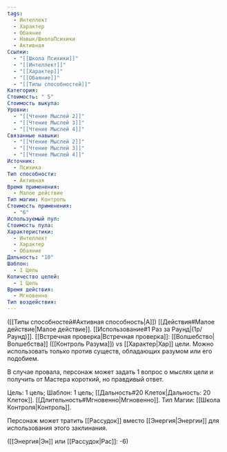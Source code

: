 ```yaml
---
tags:
  - Интеллект
  - Характер
  - Обаяние
  - Навык/ШколаПсихики
  - Активная
Ссылки:
  - "[[Школа Психики]]"
  - "[[Интеллект]]"
  - "[[Характер]]"
  - "[[Обаяние]]"
  - "[[Типы способностей]]"
Категория: 
Стоимость: " 5"
Стоимость выкупа: 
Уровни:
  - "[[Чтение Мыслей 2]]"
  - "[[Чтение Мыслей 3]]"
  - "[[Чтение Мыслей 4]]"
Связанные навыки:
  - "[[Чтение Мыслей 2]]"
  - "[[Чтение Мыслей 3]]"
  - "[[Чтение Мыслей 4]]"
Источник:
  - Психика
Тип способности:
  - Активная
Время применения:
  - Малое действие
Тип магии: Контроль
Стоимость применения:
  - "6"
Используемый пул: 
Стоимость пула: 
Характеристики:
  - Интеллект
  - Характер
  - Обаяние
Дальность: "10"
Шаблон:
  - 1 Цель
Количество целей:
  - 1 Цель
Время действия:
  - Мгновенно
Тип воздействия:
---
```

([[Типы способностей#Активная способность|А]]) [[Действия#Малое действие|Малое действие]]. [[Использование#1 Раз за Раунд|(1р/Раунд)]]. [[Встречная проверка|Встречная проверка]]: [[Волшебство|Волшебства]] ([[Контроль Разума]]) vs [[Характер|Хар]] цели. Можно использовать только против существ, обладающих разумом или его подобием. 

В случае провала, персонаж может задать 1 вопрос о мыслях цели и получить от Мастера короткий, но правдивый ответ. 

Цель: 1 цель; Шаблон: 1 цель; [[Дальность#20 Клеток|Дальность: 20 Клеток]]. [[Длительность#Мгновенно|Мгновенно]]. 
Тип Магии: [[Школа Контроля|Контроль]]. 

Персонаж может тратить [[Рассудок]] вместо [[Энергия|Энергии]] для использования этого заклинания.

([[Энергия|Эн]] или [[Рассудок|Рас]]: -6)